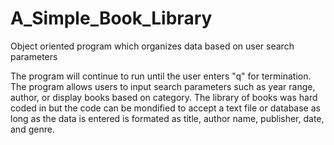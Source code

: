 # A_Simple_Book_Library
Object oriented program which organizes data based on user search parameters

The program will continue to run until the user enters "q" for termination.
The program allows users to input search parameters such as year range, author, or display books based on category.
The library of books was hard coded in but the code can be mondified to accept a text file or database as long as
the data is entered is formated as title, author name, publisher, date, and genre.
